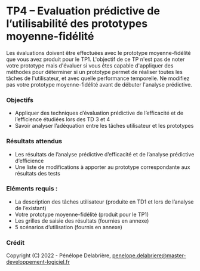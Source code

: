 # TP4 – Evaluation prédictive de l’utilisabilité des prototypes moyenne-fidélité
Les évaluations doivent être effectuées avec le prototype moyenne-fidélité que vous avez produit pour le TP1. L'objectif de ce TP n'est pas de noter votre prototype mais d'évaluer si vous êtes capable d'appliquer des méthodes pour déterminer si un prototype permet de réaliser toutes les tâches de l'utilisateur, et avec quelle performance temporelle. Ne modifiez pas votre prototype moyenne-fidélité avant de débuter l'analyse prédictive.

### Objectifs
- Appliquer des techniques d’évaluation prédictive de l’efficacité et de l’efficience étudiées lors des TD 3 et 4
- Savoir analyser l’adéquation entre les tâches utilisateur et les prototypes

### Résultats attendus
- Les résultats de l’analyse prédictive d’efficacité et de l’analyse prédictive d’efficience
- Une liste de modifications à apporter au prototype correspondante aux résultats des tests

### Eléments requis :
- La description des tâches utilisateur (produite en TD1 et lors de l’analyse de l’existant)
- Votre prototype moyenne-fidélité (produit pour le TP1)
- Les grilles de saisie des résultats (fournies en annexe)
- 5 scénarios d’utilisation (fournis en annexe)

### Crédit
Copyright (C) 2022 - Pénélope Delabrière, <penelope.delabriere@master-developpement-logiciel.fr>
